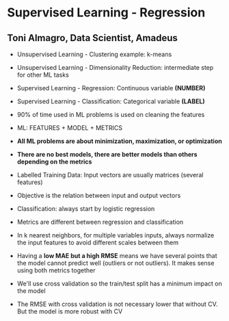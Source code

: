# Supervised Learning - Regression
## Toni Almagro, Data Scientist, Amadeus

* Unsupervised Learning - Clustering example: k-means

* Unsupervised Learning - Dimensionality Reduction: intermediate step for other ML tasks

* Supervised Learning - Regression: Continuous variable **(NUMBER)**

* Supervised Learning - Classification: Categorical variable **(LABEL)**

* 90% of time used in ML problems is used on cleaning the features

* ML: FEATURES + MODEL + METRICS

* **All ML problems are about minimization, maximization, or optimization**

* **There are no best models, there are better models than others depending on the metrics**

* Labelled Training Data: Input vectors are usually matrices (several features)

* Objective is the relation between input and output vectors

* Classification: always start by logistic regression

* Metrics are different between regression and classification

* In k nearest neighbors, for multiple variables inputs, always normalize the input features to avoid different scales between them

* Having a **low MAE but a high RMSE** means we have several points that the model cannot predict well (outliers or not outliers). It makes sense using both metrics together

* We'll use cross validation so the train/test split has a minimum impact on the model

* The RMSE with cross validation is not necessary lower that without CV. But the model is more robust with CV

